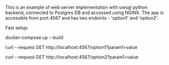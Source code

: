 This is an example of web server implementation with uwsgi python backend, connected to Postgres DB and accessed using NGINX. The app is accessible from port 4567 and has two endoints - 'option1' and 'option2'.

Fast setup:

docker-compose up --build

curl --request GET http://localhost:4567/option1?param1=value

curl --request GET http://localhost:4567/option2?param1=value
